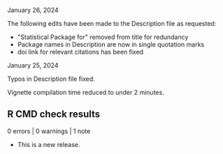 January 26, 2024

The following edits have been made to the Description file as requested:
* "Statistical Package for" removed from title for redundancy
* Package names in Description are now in single quotation marks
* doi link for relevant citations has been fixed

January 25, 2024

Typos in Description file fixed. 

Vignette compilation time reduced to under 2 minutes.

## R CMD check results

0 errors | 0 warnings | 1 note

* This is a new release.

